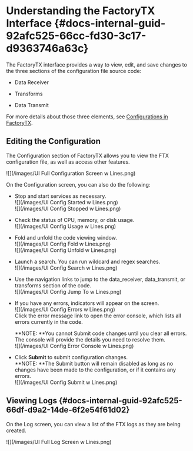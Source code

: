 # Understanding the FactoryTX Interface {#docs-internal-guid-92afc525-66cc-fd30-3c17-d9363746a63c}

The FactoryTX interface provides a way to view, edit, and save changes to the three sections of the configuration file source code:

* Data Receiver

* Transforms

* Data Transmit

For more details about those three elements, see [Configurations in FactoryTX](/configurations-in-factorytx.md).

## Editing the Configuration

The Configuration section of FactoryTX allows you to view the FTX configuration file, as well as access other features.

![](/images/UI Full Configuration Screen w Lines.png)

On the Configuration screen, you can also do the following:

* Stop and start services as necessary.  
  ![](/images/UI Config Started w Lines.png)  
  ![](/images/UI Config Stopped w Lines.png)

* Check the status of CPU, memory, or disk usage.  
  ![](/images/UI Config Usage w Lines.png)

* Fold and unfold the code viewing window.  
  ![](/images/UI Config Fold w Lines.png)  
  ![](/images/UI Config Unfold w Lines.png)

* Launch a search. You can run wildcard and regex searches.  
  ![](/images/UI Config Search w Lines.png)

* Use the navigation links to jump to the data\_receiver, data\_transmit, or transforms section of the code.  
  ![](/images/UI Config Jump To w Lines.png)

* If you have any errors, indicators will appear on the screen.  
  ![](/images/UI Config Errors w Lines.png)  
  Click the error message link to open the error console, which lists all errors currently in the code.  
  
  **NOTE: **You cannot Submit code changes until you clear all errors. The console will provide the details you need to resolve them.  
  ![](/images/UI Config Error Console w Lines.png)

* Click **Submit** to submit configuration changes.  
  **NOTE: **The Submit button will remain disabled as long as no changes have been made to the configuration, or if it contains any errors.  
  ![](/images/UI Config Submit w Lines.png)

## Viewing Logs {#docs-internal-guid-92afc525-66df-d9a2-14de-6f2e54f61d02}

On the Log screen, you can view a list of the FTX logs as they are being created.

![](/images/UI Full Log Screen w Lines.png)

